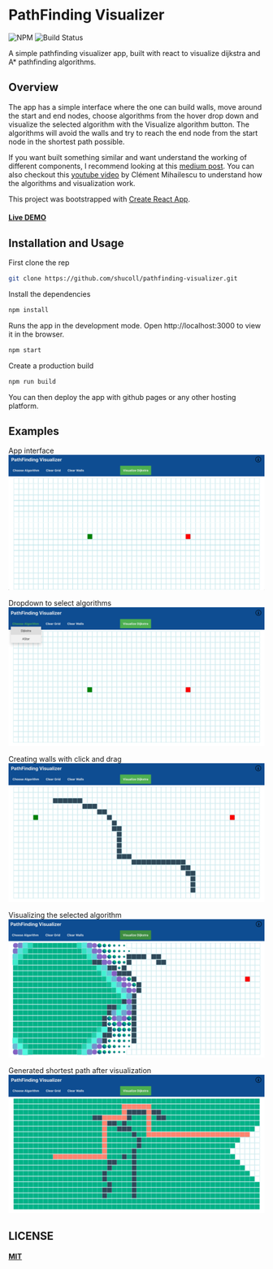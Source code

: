 # PathFinding Visualizer 
 ![NPM](https://img.shields.io/badge/react-17.0.1-blueviolet) ![Build Status](https://travis-ci.org/joemccann/dillinger.svg?branch=master)
 
 A simple pathfinding visualizer app, built with react to visualize dijkstra and A* pathfinding algorithms.
 
## Overview
 The app has a simple interface where the one can build walls, move around the start and end nodes, choose algorithms from the hover drop down and visualize the selected algorithm with the Visualize algorithm button. The algorithms will avoid the walls and try to reach the end node from the start node in the shortest path possible.
 
 If you want built something similar and want understand the working of different components, I recommend looking at this [medium post](https://medium.com/@prudhvi.gnv/path-finding-visualizer-using-react-from-creating-to-building-and-deploying-bd1e2bc64696). You can also checkout this [youtube video](https://www.youtube.com/watch?v=msttfIHHkak) by Clément Mihailescu to understand how the algorithms and visualization work.

 
This project was bootstrapped with [Create React App](https://github.com/facebook/create-react-app).

#### [Live DEMO](https://shucoll.github.io/pathfinding-visualizer/)

## Installation and Usage

 First clone the rep
```sh
git clone https://github.com/shucoll/pathfinding-visualizer.git  
```
Install the dependencies
```sh
npm install
```
Runs the app in the development mode.
Open http://localhost:3000 to view it in the browser.
```sh
npm start
```
Create a production build
```sh
npm run build
```
You can then deploy the app with github pages or any other hosting platform.

## Examples

App interface
![App interface](./images/interface.png)

Dropdown to select algorithms
![Dropdown](./images/dropdown.png)

Creating walls with click and drag
![Walls](./images/walls.png)

Visualizing the selected algorithm
![Visualization](./images/visualization.png)

Generated shortest path after visualization
![Shortest Pth](./images/path.png)

## LICENSE

#### [MIT](https://github.com/shucoll/pathfinding-visualizer/blob/main/LICENSE)
